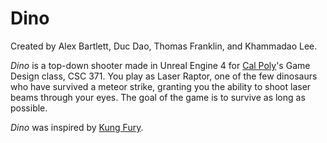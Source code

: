 # Dino

Created by Alex Bartlett, Duc Dao, Thomas Franklin, and Khammadao Lee.

_Dino_ is a top-down shooter made in Unreal Engine 4 for [Cal Poly](http://calpoly.edu/)'s Game Design class, CSC 371. You play as Laser Raptor, one of the few dinosaurs who have survived a meteor strike, granting you the ability to shoot laser beams through your eyes. The goal of the game is to survive as long as possible.

_Dino_ was inspired by [Kung Fury](https://en.wikipedia.org/wiki/Kung_Fury).

